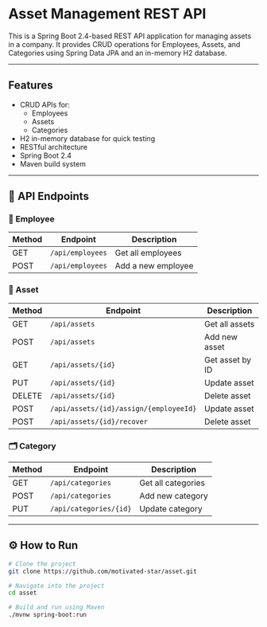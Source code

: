 # Asset Management REST API

This is a Spring Boot 2.4-based REST API application for managing assets in a company. It provides CRUD operations for Employees, Assets, and Categories using Spring Data JPA and an in-memory H2 database.

---

## Features

- CRUD APIs for:
  - Employees
  - Assets
  - Categories
- H2 in-memory database for quick testing
- RESTful architecture
- Spring Boot 2.4
- Maven build system

---



## 🧪 API Endpoints

### 📌 Employee

| Method | Endpoint           | Description        |
| ------ | ------------------ | ------------------ |
| GET    | `/api/employees` | Get all employees  |
| POST   | `/api/employees` | Add a new employee |

### 💼 Asset

| Method | Endpoint                                 | Description     |
| ------ | ---------------------------------------- | --------------- |
| GET    | `/api/assets`                          | Get all assets  |
| POST   | `/api/assets`                          | Add new asset   |
| GET    | `/api/assets/{id}`                     | Get asset by ID |
| PUT    | `/api/assets/{id}`                     | Update asset    |
| DELETE | `/api/assets/{id}`                     | Delete asset    |
| POST   | `/api/assets/{id}/assign/{employeeId}` | Update asset    |
| POST   | `/api/assets/{id}/recover`             | Delete asset    |

### 🗂️ Category

| Method | Endpoint                 | Description        |
| ------ | ------------------------ | ------------------ |
| GET    | `/api/categories`      | Get all categories |
| POST   | `/api/categories`      | Add new category   |
| PUT    | `/api/categories/{id}` | Update category    |

---

## ⚙️ How to Run

```bash
# Clone the project
git clone https://github.com/motivated-star/asset.git

# Navigate into the project
cd asset

# Build and run using Maven
./mvnw spring-boot:run
```
